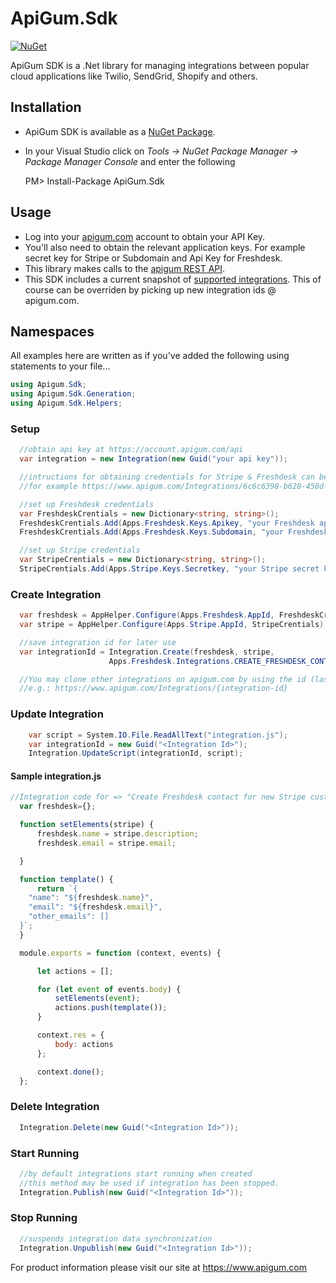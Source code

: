 # ApiGum.Sdk

[![NuGet](https://img.shields.io/nuget/v/apigum.svg)](https://www.nuget.org/packages/apigum/)

ApiGum SDK is a .Net library for managing integrations between popular cloud applications like Twilio, SendGrid, Shopify and others.

## Installation

 - ApiGum SDK is available as a [NuGet Package](https://www.nuget.org/packages/apigum.sdk/).
 - In your Visual Studio click on *Tools -> NuGet Package Manager -> Package Manager Console* and enter the following

	PM> Install-Package ApiGum.Sdk

## Usage

 - Log into your [apigum.com](apigum.com) account to obtain your API Key.  
 - You'll also need to obtain the relevant application keys. For example secret key for Stripe or Subdomain and Api Key for Freshdesk.
 - This library makes calls to the [apigum REST API](https://api.apigum.com/help).
 - This SDK includes a current snapshot of [supported integrations](https://github.com/apigum/apigum.sdk.nuget/blob/master/ApiGum.Sdk.Generator/Apps.cs). This of course can be overriden by picking up new integration ids @ apigum.com.

## Namespaces
All examples here are written as if you've added the following using statements to your file...

```cs
using Apigum.Sdk;
using Apigum.Sdk.Generation;
using Apigum.Sdk.Helpers;
```

### Setup
```cs
  //obtain api key at https://account.apigum.com/api
  var integration = new Integration(new Guid("your api key"));

  //intructions for obtaining credentials for Stripe & Freshdesk can be found on vendor sites or apigum integration page:
  //for example https://www.apigum.com/Integrations/6c6c6398-b628-450d-9faf-667d89113ed5

  //set up Freshdesk credentials
  var FreshdeskCrentials = new Dictionary<string, string>();
  FreshdeskCrentials.Add(Apps.Freshdesk.Keys.Apikey, "your Freshdesk api key");
  FreshdeskCrentials.Add(Apps.Freshdesk.Keys.Subdomain, "your Freshdesk subdomain");

  //set up Stripe credentials
  var StripeCrentials = new Dictionary<string, string>();
  StripeCrentials.Add(Apps.Stripe.Keys.Secretkey, "your Stripe secret key");
```

### Create Integration

```cs
  var freshdesk = AppHelper.Configure(Apps.Freshdesk.AppId, FreshdeskCrentials);
  var stripe = AppHelper.Configure(Apps.Stripe.AppId, StripeCrentials);

  //save integration id for later use
  var integrationId = Integration.Create(freshdesk, stripe,
                      Apps.Freshdesk.Integrations.CREATE_FRESHDESK_CONTACT_FOR_NEW_STRIPE_CUSTOMERS);

  //You may clone other integrations on apigum.com by using the id (last part) in the URL:
  //e.g.: https://www.apigum.com/Integrations/{integration-id}
```

### Update Integration

```cs
    var script = System.IO.File.ReadAllText("integration.js");
    var integrationId = new Guid("<Integration Id>");
    Integration.UpdateScript(integrationId, script);            
```

#### Sample integration.js
```js
//Integration code for => "Create Freshdesk contact for new Stripe customers"
  var freshdesk={};

  function setElements(stripe) {
      freshdesk.name = stripe.description;
      freshdesk.email = stripe.email;

  }

  function template() {
      return `{
    "name": "${freshdesk.name}",
    "email": "${freshdesk.email}",
    "other_emails": []
  }`;
  }

  module.exports = function (context, events) {

      let actions = [];

      for (let event of events.body) {
          setElements(event);
          actions.push(template());
      }

      context.res = {
          body: actions
      };

      context.done();
  };            
```

### Delete Integration
```cs
  Integration.Delete(new Guid("<Integration Id>"));
```

### Start Running
```cs
  //by default integrations start running when created
  //this method may be used if integration has been stopped.
  Integration.Publish(new Guid("<Integration Id>"));
```

### Stop Running
```cs
  //suspends integration data synchronization
  Integration.Unpublish(new Guid("<Integration Id>"));
```

For product information please visit our site at https://www.apigum.com
